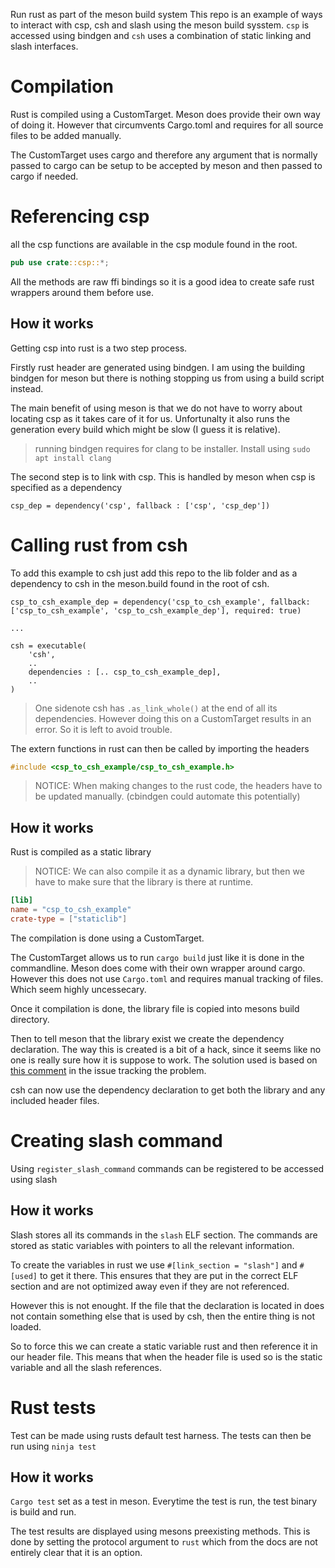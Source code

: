 Run rust as part of the meson build system
This repo is an example of ways to interact with csp, csh and slash using the meson build sysstem.
`csp` is accessed using bindgen and `csh` uses a combination of static linking and slash interfaces.

# Compilation
Rust is compiled using a CustomTarget. Meson does provide their own way of doing it. However that circumvents Cargo.toml and requires for all source files to be added manually.

The CustomTarget uses cargo and therefore any argument that is normally passed to cargo can be setup to be accepted by meson and then passed to cargo if needed.

# Referencing csp
all the csp functions are available in the csp module found in the root.
```rust
pub use crate::csp::*;
```
All the methods are raw ffi bindings so it is a good idea to create safe rust wrappers around them before use.
## How it works
Getting csp into rust is a two step process.

Firstly rust header are generated using bindgen. I am using the building bindgen for meson but there is nothing stopping us from using a build script instead.

The main benefit of using meson is that we do not have to worry about locating csp as it takes care of it for us. Unfortunalty it also runs the generation every build which might be slow (I guess it is relative).
> running bindgen requires for clang to be installer. Install using `sudo apt install clang`

The second step is to link with csp. This is handled by meson when csp is specified as a dependency
```
csp_dep = dependency('csp', fallback : ['csp', 'csp_dep'])
```

# Calling rust from csh
To add this example to csh just add this repo to the lib folder and as a dependency to csh in the meson.build found in the root of csh.
```
csp_to_csh_example_dep = dependency('csp_to_csh_example', fallback: ['csp_to_csh_example', 'csp_to_csh_example_dep'], required: true)

...

csh = executable(
    'csh',
    ..
	dependencies : [.. csp_to_csh_example_dep],
	..
)
```
> One sidenote csh has `.as_link_whole()` at the end of all its dependencies. However doing this on a CustomTarget results in an error. So it is left to avoid trouble.

The extern functions in rust can then be called by importing the headers
```c
#include <csp_to_csh_example/csp_to_csh_example.h>
```

> NOTICE: When making changes to the rust code, the headers have to be updated manually. (cbindgen could automate this potentially)

## How it works
Rust is compiled as a static library
> NOTICE: We can also compile it as a dynamic library, but then we have to make sure that the library is there at runtime.
```toml
[lib]
name = "csp_to_csh_example"
crate-type = ["staticlib"]
```
The compilation is done using a CustomTarget. 

The CustomTarget allows us to run `cargo build` just like it is done in the commandline. Meson does come with their own wrapper around cargo. However this does not use `Cargo.toml` and requires manual tracking of files. Which seem highly uncessecary.

Once it compilation is done, the library file is copied into mesons build directory.

Then to tell meson that the library exist we create the dependency declaration. The way this is created is a bit of a hack, since it seems like no one is really sure how it is suppose to work. The solution used is based on [this comment](https://github.com/mesonbuild/meson/issues/3613#issuecomment-408276296) in the issue tracking the problem.

csh can now use the dependency declaration to get both the library and any included header files.

# Creating slash command
Using `register_slash_command` commands can be registered to be accessed using slash

## How it works
Slash stores all its commands in the `slash` ELF section. The commands are stored as static variables with pointers to all the relevant information. 

To create the variables in rust we use `#[link_section = "slash"]` and `#[used]` to get it there. This ensures that they are put in the correct ELF section and are not optimized away even if they are not referenced.

However this is not enought. If the file that the declaration is located in does not contain something else that is used by csh, then the entire thing is not loaded. 

So to force this we can create a static variable rust and then reference it in our header file. This means that when the header file is used so is the static variable and all the slash references.

# Rust tests
Test can be made using rusts default test harness.
The tests can then be run using `ninja test`

## How it works
`Cargo test` set as a test in meson. Everytime the test is run, the test binary is build and run. 

The test results are displayed using mesons preexisting methods. This is done by setting the protocol argument to `rust` which from the docs are not entirely clear that it is an option.